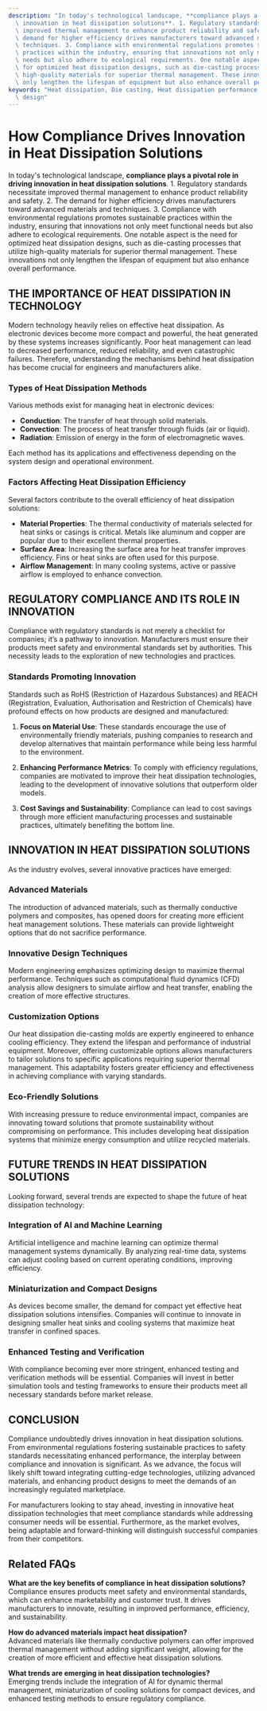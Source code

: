 ```yaml
---
description: "In today's technological landscape, **compliance plays a pivotal role in driving\
  \ innovation in heat dissipation solutions**. 1. Regulatory standards necessitate\
  \ improved thermal management to enhance product reliability and safety. 2. The\
  \ demand for higher efficiency drives manufacturers toward advanced materials and\
  \ techniques. 3. Compliance with environmental regulations promotes sustainable\
  \ practices within the industry, ensuring that innovations not only meet functional\
  \ needs but also adhere to ecological requirements. One notable aspect is the need\
  \ for optimized heat dissipation designs, such as die-casting processes that utilize\
  \ high-quality materials for superior thermal management. These innovations not\
  \ only lengthen the lifespan of equipment but also enhance overall performance."
keywords: "Heat dissipation, Die casting, Heat dissipation performance, Heat dissipation optimization\
  \ design"
---
```

# How Compliance Drives Innovation in Heat Dissipation Solutions

In today's technological landscape, **compliance plays a pivotal role in driving innovation in heat dissipation solutions**. 1. Regulatory standards necessitate improved thermal management to enhance product reliability and safety. 2. The demand for higher efficiency drives manufacturers toward advanced materials and techniques. 3. Compliance with environmental regulations promotes sustainable practices within the industry, ensuring that innovations not only meet functional needs but also adhere to ecological requirements. One notable aspect is the need for optimized heat dissipation designs, such as die-casting processes that utilize high-quality materials for superior thermal management. These innovations not only lengthen the lifespan of equipment but also enhance overall performance.

## THE IMPORTANCE OF HEAT DISSIPATION IN TECHNOLOGY

Modern technology heavily relies on effective heat dissipation. As electronic devices become more compact and powerful, the heat generated by these systems increases significantly. Poor heat management can lead to decreased performance, reduced reliability, and even catastrophic failures. Therefore, understanding the mechanisms behind heat dissipation has become crucial for engineers and manufacturers alike.

### Types of Heat Dissipation Methods

Various methods exist for managing heat in electronic devices:

- **Conduction**: The transfer of heat through solid materials.
- **Convection**: The process of heat transfer through fluids (air or liquid).
- **Radiation**: Emission of energy in the form of electromagnetic waves.

Each method has its applications and effectiveness depending on the system design and operational environment.

### Factors Affecting Heat Dissipation Efficiency

Several factors contribute to the overall efficiency of heat dissipation solutions:

- **Material Properties**: The thermal conductivity of materials selected for heat sinks or casings is critical. Metals like aluminum and copper are popular due to their excellent thermal properties.
- **Surface Area**: Increasing the surface area for heat transfer improves efficiency. Fins or heat sinks are often used for this purpose.
- **Airflow Management**: In many cooling systems, active or passive airflow is employed to enhance convection.

## REGULATORY COMPLIANCE AND ITS ROLE IN INNOVATION

Compliance with regulatory standards is not merely a checklist for companies; it’s a pathway to innovation. Manufacturers must ensure their products meet safety and environmental standards set by authorities. This necessity leads to the exploration of new technologies and practices.

### Standards Promoting Innovation

Standards such as RoHS (Restriction of Hazardous Substances) and REACH (Registration, Evaluation, Authorisation and Restriction of Chemicals) have profound effects on how products are designed and manufactured:

1. **Focus on Material Use**: These standards encourage the use of environmentally friendly materials, pushing companies to research and develop alternatives that maintain performance while being less harmful to the environment.
  
2. **Enhancing Performance Metrics**: To comply with efficiency regulations, companies are motivated to improve their heat dissipation technologies, leading to the development of innovative solutions that outperform older models.

3. **Cost Savings and Sustainability**: Compliance can lead to cost savings through more efficient manufacturing processes and sustainable practices, ultimately benefiting the bottom line.

## INNOVATION IN HEAT DISSIPATION SOLUTIONS

As the industry evolves, several innovative practices have emerged:

### Advanced Materials

The introduction of advanced materials, such as thermally conductive polymers and composites, has opened doors for creating more efficient heat management solutions. These materials can provide lightweight options that do not sacrifice performance.

### Innovative Design Techniques

Modern engineering emphasizes optimizing design to maximize thermal performance. Techniques such as computational fluid dynamics (CFD) analysis allow designers to simulate airflow and heat transfer, enabling the creation of more effective structures.

### Customization Options

Our heat dissipation die-casting molds are expertly engineered to enhance cooling efficiency. They extend the lifespan and performance of industrial equipment. Moreover, offering customizable options allows manufacturers to tailor solutions to specific applications requiring superior thermal management. This adaptability fosters greater efficiency and effectiveness in achieving compliance with varying standards.

### Eco-Friendly Solutions

With increasing pressure to reduce environmental impact, companies are innovating toward solutions that promote sustainability without compromising on performance. This includes developing heat dissipation systems that minimize energy consumption and utilize recycled materials.

## FUTURE TRENDS IN HEAT DISSIPATION SOLUTIONS

Looking forward, several trends are expected to shape the future of heat dissipation technology:

### Integration of AI and Machine Learning

Artificial intelligence and machine learning can optimize thermal management systems dynamically. By analyzing real-time data, systems can adjust cooling based on current operating conditions, improving efficiency.

### Miniaturization and Compact Designs

As devices become smaller, the demand for compact yet effective heat dissipation solutions intensifies. Companies will continue to innovate in designing smaller heat sinks and cooling systems that maximize heat transfer in confined spaces.

### Enhanced Testing and Verification

With compliance becoming ever more stringent, enhanced testing and verification methods will be essential. Companies will invest in better simulation tools and testing frameworks to ensure their products meet all necessary standards before market release.

## CONCLUSION

Compliance undoubtedly drives innovation in heat dissipation solutions. From environmental regulations fostering sustainable practices to safety standards necessitating enhanced performance, the interplay between compliance and innovation is significant. As we advance, the focus will likely shift toward integrating cutting-edge technologies, utilizing advanced materials, and enhancing product designs to meet the demands of an increasingly regulated marketplace. 

For manufacturers looking to stay ahead, investing in innovative heat dissipation technologies that meet compliance standards while addressing consumer needs will be essential. Furthermore, as the market evolves, being adaptable and forward-thinking will distinguish successful companies from their competitors.

## Related FAQs

**What are the key benefits of compliance in heat dissipation solutions?**  
Compliance ensures products meet safety and environmental standards, which can enhance marketability and customer trust. It drives manufacturers to innovate, resulting in improved performance, efficiency, and sustainability.

**How do advanced materials impact heat dissipation?**  
Advanced materials like thermally conductive polymers can offer improved thermal management without adding significant weight, allowing for the creation of more efficient and effective heat dissipation solutions.

**What trends are emerging in heat dissipation technologies?**  
Emerging trends include the integration of AI for dynamic thermal management, miniaturization of cooling solutions for compact devices, and enhanced testing methods to ensure regulatory compliance.
